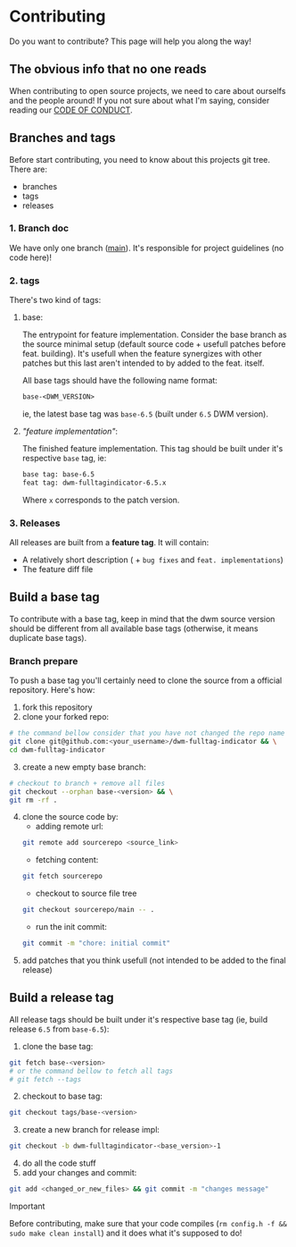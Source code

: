 # Contributing

Do you want to contribute? This page will help you along the way!

## The obvious info that no one reads

When contributing to open source projects, we need to care about
ourselfs and the people around! If you not sure about what I'm
saying, consider reading our [CODE OF CONDUCT].

[CODE OF CONDUCT]: CODE_OF_CONDUCT.md

## Branches and tags

Before start contributing, you need to know about this projects git
tree. There are:

- branches
- tags
- releases

### 1. Branch doc

We have only one branch ([main](https://github.com/nasccped/dwm-fulltag-indicator)).
It's responsible for project guidelines (no code here)!

### 2. tags

There's two kind of tags:

1. base:

    The entrypoint for feature implementation. Consider the base branch
    as the source minimal setup (default source code + usefull patches
    before feat. building). It's usefull when the feature synergizes
    with other patches but this last aren't intended to by added to the
    feat. itself.

    All base tags should have the following name format:

    ```txt
    base-<DWM_VERSION>
    ```

    ie, the latest base tag was `base-6.5` (built under `6.5` DWM version).

2. _"feature implementation"_:

    The finished feature implementation. This tag should be built
    under it's respective `base` tag, ie:

    ```txt
    base tag: base-6.5
    feat tag: dwm-fulltagindicator-6.5.x
    ```

    Where `x` corresponds to the patch version.

### 3. Releases

All releases are built from a **feature tag**. It will contain:
- A relatively short description ( + `bug fixes` and
  `feat. implementations`)
- The feature diff file

## Build a base tag

To contribute with a base tag, keep in mind that the dwm source
version should be different from all available base tags (otherwise,
it means duplicate base tags).

### Branch prepare

To push a base tag you'll certainly need to clone the source from a
official repository. Here's how:

1. fork this repository
2. clone your forked repo:
```sh
# the command bellow consider that you have not changed the repo name
git clone git@github.com:<your_username>/dwm-fulltag-indicator && \
cd dwm-fulltag-indicator
```
3. create a new empty base branch:
```sh
# checkout to branch + remove all files
git checkout --orphan base-<version> && \
git rm -rf .
```
4. clone the source code by:
    - adding remote url:
    ```sh
    git remote add sourcerepo <source_link>
    ```
    - fetching content:
    ```sh
    git fetch sourcerepo
    ```
    - checkout to source file tree
    ```sh
    git checkout sourcerepo/main -- .
    ```
    - run the init commit:
    ```sh
    git commit -m "chore: initial commit"
    ```
5. add patches that you think usefull (not intended to be added to
   the final release)

## Build a release tag

All release tags should be built under it's respective base tag (ie,
build release `6.5` from `base-6.5`):

1. clone the base tag:
```sh
git fetch base-<version>
# or the command bellow to fetch all tags
# git fetch --tags
```
2. checkout to base tag:
```sh
git checkout tags/base-<version>
```
3. create a new branch for release impl:
```sh
git checkout -b dwm-fulltagindicator-<base_version>-1
```
4. do all the code stuff
5. add your changes and commit:
```sh
git add <changed_or_new_files> && git commit -m "changes message"
```

> [!IMPORTANT]
>
> Before contributing, make sure that your code compiles
> (`rm config.h -f && sudo make clean install`) and it does what it's
> supposed to do!
